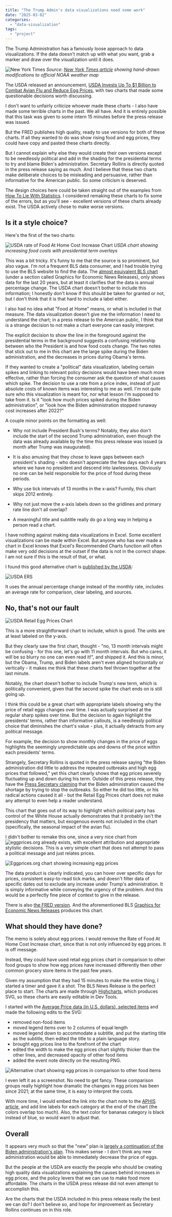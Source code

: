```yaml
---
title: "The Trump Admin's data visualizations need some work"
date: "2025-03-02"
categories:
  - "data-visualization"
tags:
  - "project"
---
```


The Trump Administration has a famously loose approach to data visualizations. If the data doesn't match up with what you want, grab a marker and draw over the visualization until it does.

![New York Times](/posts/images/8a1e03c9ba9b17b3184328b46c8c212b58dd2528.webp)
_Source: [New York Times article](https://archive.ph/hB5Wx) showing hand-drawn modifications to official NOAA weather map_

The USDA released an announcement, [USDA Invests Up To $1 Billion to Combat Avian Flu and Reduce Egg Prices](https://www.usda.gov/about-usda/news/press-releases/2025/02/26/usda-invests-1-billion-combat-avian-flu-and-reduce-egg-prices), with two charts that made some questionable decisions worth discussing.

I don't want to unfairly criticize whoever made these charts - I also have made some terrible charts in the past. We all have. And it is entirely possible that this task was given to some intern 15 minutes before the press release was issued.

But the FRED publishes high quality, ready to use versions for both of these charts. If all they wanted to do was show rising food and egg prices, they could have copy and pasted these charts directly.

But I cannot explain why else they would create their own versions except to be needlessly political and add in the shading for the presidential terms to try and blame Biden's administration. Secretary Rollins is directly quoted in the press release saying as much. And I believe that these two charts make deliberate choices to be misleading and persuasive, rather than informative for the American public. So some criticism is deserved.

The design choices here could be taken straight out of the examples from [How To Lie With Statistics](https://laggingindicators.blog/posts/how-to-lie-with-statistics/). I considered remaking these charts to fix some of the errors, but as you'll see - excellent versions of these charts already exist. The USDA actively chose to make worse versions.

## Is it a style choice?

Here's the first of the two charts:

![USDA rate of Food At Home Cost Increase Chart](../images/rate-food-home-cost.png)
_USDA chart showing increasing food costs with presidential term overlays_

This was a bit tricky. It's funny to me that the source is so prominent, but also vague. I'm not a frequent BLS data consumer, and I had trouble trying to use the BLS website to find the data. The [almost equivalent BLS chart](https://www.bls.gov/charts/consumer-price-index/consumer-price-index-by-category-line-chart.htm) (under a section called Graphics for Economic News Releases), only shows data for the last 20 years, but at least it clarifies that the data is annual percentage change. The USDA chart doesn't bother to include this information; I honestly don't know if this should be taken for granted or not, but I don't think that it is that hard to include a label either.

I also had no idea what "Food at Home" means, or what is included in that measure. The data visualization doesn't give me the information I need to understand the chart; in a press release to the American public, I think that is a strange decision to not make a chart everyone can easily interpret.

The explicit decision to show the line in the foreground against the presidential terms in the background suggests a confusing relationship between who the President is and how food costs change. The two notes that stick out to me in this chart are the large spike during the Biden administration, and the decreases in prices during Obama's terms.

If they wanted to create a "political" data visualization, labeling certain spikes and linking to relevant policy decisions would have been much more effective, rather than forcing the consumer ask the question of what causes which spike. The decision to use a rate from a price index, instead of just absolute costs of known items was interesting to me as well. I'm not quite sure who this visualization is meant for, nor what lesson I'm supposed to take from it. Is it "look how much prices spiked during the Biden administration", or "look how the Biden administration stopped runaway cost increases after 2022?"

A couple minor points on the formatting as well:

- Why not include President Bush's terms? Notably, they also don't include the start of the second Trump administration, even though the data was already available by the time this press release was issued (a month after Trump was inaugurated).

- It is also amusing that they chose to leave gaps between each president's shading - who doesn't appreciate the few days each 4 years where we have no president and descend into lawlessness. Obviously no one can be held responsible for the price of food during these periods.

- Why use tick intervals of 13 months in the x-axis? Funnily, this chart skips 2012 entirely.

- Why not just move the x-axis labels down so the gridlines and primary rate line don't all overlap?

- A meaningful title and subtitle really do go a long way in helping a person read a chart.

I have nothing against making data visualizations in Excel. Some excellent visualizations can be made within Excel. But anyone who has ever made a chart in Excel knows that Excel's Recommended Charts function will often make very odd decisions at the outset if the data is not in the correct shape. I am not sure if this is the result of that, or what.

I found this good alternative chart is [published by the USDA](https://www.ers.usda.gov/data-products/charts-of-note/chart-detail?chartId=111015):

![USDA ERS](/posts/images/Food-Price-Outlook-2025.png)

It uses the annual percentage change instead of the monthly rate, includes an average rate for comparison, clear labeling, and sources.

## No, that's not our fault

![USDA Retail Egg Prices Chart](/posts/images/egg-chart.png)

This is a more straightforward chart to include, which is good. The units are at least labeled on the y-axis.

But they clearly saw the first chart, thought - "no, 13 month intervals might be confusing - for this one, let's go with 11 month intervals. But who cares, it will be so blurry no one can even read it!", and shipped it. And this is minor, but the Obama, Trump, and Biden labels aren't even aligned horizontally or vertically - it makes me think that these charts feel thrown together at the last minute.

Notably, the chart doesn't bother to include Trump's new term, which is politically convenient, given that the second spike the chart ends on is still going up.

I think this could be a great chart with appropriate labels showing why the price of retail eggs changes over time. I was actually surprised at the regular sharp spikes over time. But the decision to again highlight the presidents' terms, rather than informative callouts, is a needlessly political choice that diminishes the chart's value - plus, it actually detracts from any political message.

For example, the decision to show monthly changes in the price of eggs highlights the seemingly unpredictable ups and downs of the price within each presidents' terms.

Strangely, Secretary Rollins is quoted in the press release saying "the Biden administration did little to address the repeated outbreaks and high egg prices that followed," yet this chart clearly shows that egg prices severely fluctuating up and down during his term. Outside of this press release, they have the [Press Secretary claiming](https://www.cnn.com/2025/01/28/business/chickens-avian-flu/index.html) that the Biden administration caused the shortage by trying to stop the outbreaks. So either he did too little, or his radical actions caused it all - but the Retail Egg Prices chart does not make any attempt to even help a reader understand.

This chart that goes out of its way to highlight which political party has control of the White House actually demonstrates that it probably isn't the presidency that matters, but exogenous events not included in the chart (specifically, the seasonal impact of the avian flu).

I didn't bother to remake this one, since a very nice chart from ![eggprices.org](https://eggprices.org) already exists, with excellent attribution and appropriate stylistic decisions. This is a very simple chart that does not attempt to pass a political message and just relates prices.

![Eggprices.org chart showing increasing egg prices](/posts/images/egg_prices_org.png)

The data product is clearly indicated, you can hover over specific days for prices, consistent easy-to-read tick marks, and doesn't filter data of specific dates out to exclude any increase under Trump's administration. It is simply informative while conveying the urgency of the problem. And this would be a perfectly fine piece of context to give in the release.

There is also [the FRED version](https://fred.stlouisfed.org/series/APU0000708111). And the aforementioned BLS [Graphics for Economic News Releases](https://www.bls.gov/charts/consumer-price-index/consumer-price-index-average-price-data.htm) produces this chart.

## What should they have done?

The memo is solely about egg prices. I would remove the Rate of Food At Home Cost Increase chart, since that is not only influenced by egg prices. It is off message.

Instead, they could have used retail egg prices chart in comparison to other food groups to show how egg prices have increased differently then other common grocery store items in the past few years.

Given my assumption that they had 15 minutes to make the entire thing, I started a timer and gave it a shot. The BLS News Release is the perfect place to start. The charts are made through [Highcharts](https://www.highcharts.com/), which produces SVG, so these charts are easily editable in Dev Tools.

I started with the [Average Price data (in U.S. dollars), selected items](https://www.bls.gov/charts/consumer-price-index/consumer-price-index-average-price-data.htm) and made the following edits to the SVG:

- removed non-food items
- moved legend items over to 2 columns of equal length
- moved legend down to accommodate a subtitle, and put the starting title as the subtitle, then edited the title to a plain language story.
- brought egg prices line to the forefront of the chart
- edited the width to make the egg prices chart slightly thicker than the other lines, and decreased opacity of other food items
- added the event note directly on the resulting PNG.

![Alternative chart showing egg prices in comparison to other food items](/posts/images/alt_eggs_labeled.png)

I even left it as a screenshot. No need to get fancy. These comparison groups really highlight how dramatic the changes in egg prices has been since 2021; at the same time, it is easy to interpret the costs.

With more time, I would embed the link into the chart note to the [APHIS article](https://www.aphis.usda.gov/livestock-poultry-disease/avian/avian-influenza/hpai-detections/commercial-backyard-flocks), and add line labels for each category at the end of the chart (the colors overlap too much). Also, the text color for bananas category is black instead of blue, so would want to adjust that.

## Overall

It appears very much so that the "new" plan is [largely a continuation of the Biden administration's plan](https://www.cbsnews.com/news/bird-flu-us-officials-walk-back-plans-to-stop-culling-poultry/). This makes sense - I don't think any new administration would be able to immediately decrease the price of eggs.

But the people at the USDA are exactly the people who should be creating high quality data visualizations explaining the causes behind increases in egg prices, and the policy levers that we can use to make food more affordable. The charts in the USDA press release did not even attempt to accomplish this.

Are the charts that the USDA included in this press release really the best we can do? I don't believe so, and hope for improvement as Secretary Rollins continues on in this role.
